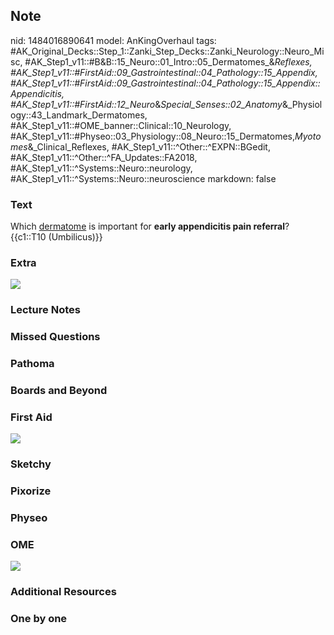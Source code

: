 ## Note
nid: 1484016890641
model: AnKingOverhaul
tags: #AK_Original_Decks::Step_1::Zanki_Step_Decks::Zanki_Neurology::Neuro_Misc, #AK_Step1_v11::#B&B::15_Neuro::01_Intro::05_Dermatomes_&_Reflexes, #AK_Step1_v11::#FirstAid::09_Gastrointestinal::04_Pathology::15_Appendix, #AK_Step1_v11::#FirstAid::09_Gastrointestinal::04_Pathology::15_Appendix::Appendicitis, #AK_Step1_v11::#FirstAid::12_Neuro_&_Special_Senses::02_Anatomy_&_Physiology::43_Landmark_Dermatomes, #AK_Step1_v11::#OME_banner::Clinical::10_Neurology, #AK_Step1_v11::#Physeo::03_Physiology::08_Neuro::15_Dermatomes,_Myotomes_&_Clinical_Reflexes, #AK_Step1_v11::^Other::^EXPN::BGedit, #AK_Step1_v11::^Other::^FA_Updates::FA2018, #AK_Step1_v11::^Systems::Neuro::neurology, #AK_Step1_v11::^Systems::Neuro::neuroscience
markdown: false

### Text
<div>
  Which <u>dermatome</u> is important for <b>early appendicitis
  pain referral</b>?
</div>
<div>
  {{c1::T10 (Umbilicus)}}
</div>

### Extra
<img src="paste-1487695066955777.jpg">

### Lecture Notes


### Missed Questions


### Pathoma


### Boards and Beyond


### First Aid
<img src="tmpjJgreB.png">

### Sketchy


### Pixorize


### Physeo


### OME
<div class="ome-widget">
  <a href=
  "https://onlinemeded.org/spa/neurology?ref=anki"><img src="_OME_AnkiFlashcards_Topic_3.png"></a>
</div>

### Additional Resources


### One by one

